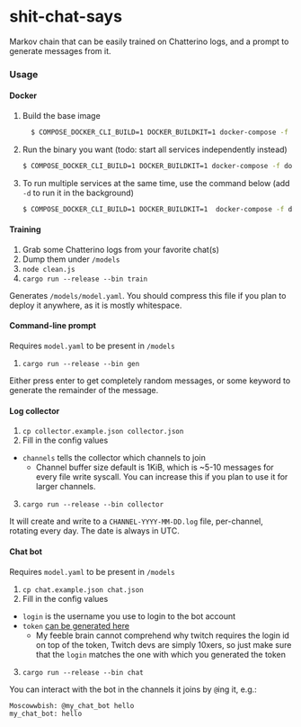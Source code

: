 # shit-chat-says

Markov chain that can be easily trained on Chatterino logs, and a prompt to generate messages from it.

### Usage

#### Docker

1. Build the base image

   ```bash
     $ COMPOSE_DOCKER_CLI_BUILD=1 DOCKER_BUILDKIT=1 docker-compose -f docker/docker-compose.yml build
   ```

2. Run the binary you want (todo: start all services independently instead)

   ```bash
   $ COMPOSE_DOCKER_CLI_BUILD=1 DOCKER_BUILDKIT=1 docker-compose -f docker/docker-compose.yml run --rm collector
   ```

3. To run multiple services at the same time, use the command below (add `-d` to run it in the background)

   ```bash
   $ COMPOSE_DOCKER_CLI_BUILD=1 DOCKER_BUILDKIT=1  docker-compose -f docker/docker-compose.yml up
   ```

#### Training

1. Grab some Chatterino logs from your favorite chat(s)
2. Dump them under `/models`
3. `node clean.js`
4. `cargo run --release --bin train`

Generates `/models/model.yaml`. You should compress this file if you plan to deploy it anywhere, as
it is mostly whitespace.

#### Command-line prompt

Requires `model.yaml` to be present in `/models`

1. `cargo run --release --bin gen`

Either press enter to get completely random messages, or some keyword to generate the remainder of the message.

#### Log collector

1. `cp collector.example.json collector.json`
2. Fill in the config values

- `channels` tells the collector which channels to join
  - Channel buffer size default is 1KiB, which is ~5-10 messages for every file write syscall.
    You can increase this if you plan to use it for larger channels.

3. `cargo run --release --bin collector`

It will create and write to a `CHANNEL-YYYY-MM-DD.log` file, per-channel, rotating every day. The date is always in UTC.

#### Chat bot

Requires `model.yaml` to be present in `/models`

1. `cp chat.example.json chat.json`
2. Fill in the config values

- `login` is the username you use to login to the bot account
- `token` [can be generated here](https://twitchapps.com/tmi/)
  - My feeble brain cannot comprehend why twitch requires the login id on top of the token, Twitch devs are simply 10xers,
    so just make sure that the `login` matches the one with which you generated the token

3. `cargo run --release --bin chat`

You can interact with the bot in the channels it joins by `@`ing it, e.g.:

```
Moscowwbish: @my_chat_bot hello
my_chat_bot: hello
```
